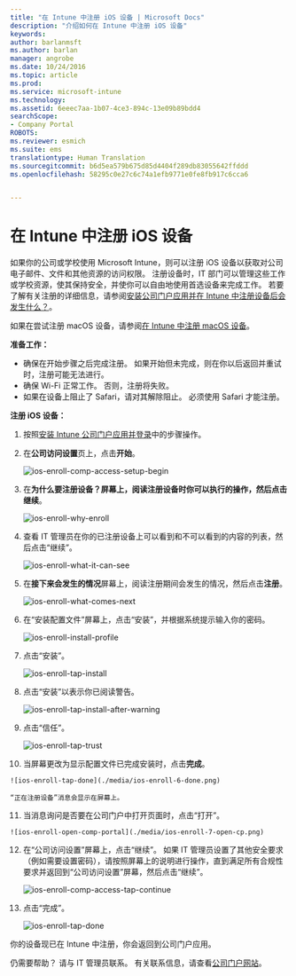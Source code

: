 ```yaml
---
title: "在 Intune 中注册 iOS 设备 | Microsoft Docs"
description: "介绍如何在 Intune 中注册 iOS 设备"
keywords: 
author: barlanmsft
ms.author: barlan
manager: angrobe
ms.date: 10/24/2016
ms.topic: article
ms.prod: 
ms.service: microsoft-intune
ms.technology: 
ms.assetid: 6eeec7aa-1b07-4ce3-894c-13e09b89bdd4
searchScope:
- Company Portal
ROBOTS: 
ms.reviewer: esmich
ms.suite: ems
translationtype: Human Translation
ms.sourcegitcommit: b6d5ea579b675d85d4404f289db83055642ffddd
ms.openlocfilehash: 58295c0e27c6c74a1efb9771e0fe8fb917c6cca6


---
```



# <a name="enroll-your-ios-device-in-intune"></a>在 Intune 中注册 iOS 设备

如果你的公司或学校使用 Microsoft Intune，则可以注册 iOS 设备以获取对公司电子邮件、文件和其他资源的访问权限。 注册设备时，IT 部门可以管理这些工作或学校资源，使其保持安全，并使你可以自由地使用首选设备来完成工作。 若要了解有关注册的详细信息，请参阅[安装公司门户应用并在 Intune 中注册设备后会发生什么？](what-happens-if-you-install-the-company-portal-app-and-enroll-your-device-in-intune-ios.md)。

如果在尝试注册 macOS 设备，请参阅[在 Intune 中注册 macOS 设备](enroll-your-device-in-intune-macos.md)。

**准备工作：**

- 确保在开始步骤之后完成注册。 如果开始但未完成，则在你以后返回并重试时，注册可能无法进行。
- 确保 Wi-Fi 正常工作。 否则，注册将失败。
- 如果在设备上阻止了 Safari，请对其解除阻止。 必须使用 Safari 才能注册。


**注册 iOS 设备：**

1.  按照[安装 Intune 公司门户应用并登录](install-and-sign-in-to-the-intune-company-portal-app-ios.md)中的步骤操作。

2. 在**公司访问设置**页上，点击**开始**。

    ![ios-enroll-comp-access-setup-begin](./media/ios-enroll-1a-comp-access-setup.png)

3. 在**为什么要注册设备？**屏幕上，阅读注册设备时你可以执行的操作，然后点击**继续**。

    ![ios-enroll-why-enroll](./media/ios-enroll-1b-why-enroll.png)

4. 查看 IT 管理员在你的已注册设备上可以看到和不可以看到的内容的列表，然后点击“继续”。

    ![ios-enroll-what-it-can-see](./media/ios-enroll-1c-we-care-privacy.png)

5.  在**接下来会发生的情况**屏幕上，阅读注册期间会发生的情况，然后点击**注册**。

    ![ios-enroll-what-comes-next](./media/ios-enroll-1d-what-comes-next.png)

6.  在“安装配置文件”屏幕上，点击“安装”，并根据系统提示输入你的密码。

    ![ios-enroll-install-profile](./media/ios-enroll-2-mgt-profile-install.png)

7.  点击“安装”。

    ![ios-enroll-tap-install](./media/ios-enroll-3-mgt-profile-install-2.png)    

8.  点击“安装”以表示你已阅读警告。

    ![ios-enroll-tap-install-after-warning](./media/ios-enroll-4-warning.png)

9.  点击“信任”。

    ![ios-enroll-tap-trust](./media/ios-enroll-5-trust.png)

10.  当屏幕更改为显示配置文件已完成安装时，点击**完成**。

    ![ios-enroll-tap-done](./media/ios-enroll-6-done.png)

    “正在注册设备”消息会显示在屏幕上。

11.  当消息询问是否要在公司门户中打开页面时，点击“打开”。

    ![ios-enroll-open-comp-portal](./media/ios-enroll-7-open-cp.png)

12. 在“公司访问设置”屏幕上，点击“继续”。 如果 IT 管理员设置了其他安全要求（例如需要设置密码），请按照屏幕上的说明进行操作，直到满足所有合规性要求并返回到“公司访问设置”屏幕，然后点击“继续”。

    ![ios-enroll-comp-access-tap-continue](./media/ios-enroll-8-comp-access-setup-compliance.png)

13. 点击“完成”。

    ![ios-enroll-tap-done](./media/ios-enroll-9-comp-access-setup-complete.png)

你的设备现已在 Intune 中注册，你会返回到公司门户应用。


仍需要帮助？ 请与 IT 管理员联系。 有关联系信息，请查看[公司门户网站](http://portal.manage.microsoft.com)。



<!--HONumber=Dec16_HO2-->


